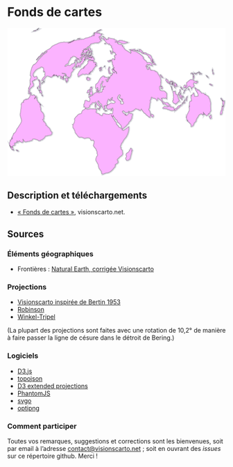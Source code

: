 # Fonds de cartes

![](images/visionscarto-bertin1953-simple.png)

## Description et téléchargements

- [« Fonds de cartes »](https://visionscarto.net/fonds-de-cartes), visionscarto.net.

## Sources

### Éléments géographiques

- Frontières : [Natural Earth, corrigée Visionscarto](https://github.com/Fil/ne_110m_fixes)

<!-- - Graticule, Équateur, tropiques, ligne de changement d’heure : [Natural Earth via http://geojson.xyz/](http://geojson.xyz/) -->


### Projections

- [Visionscarto inspirée de Bertin 1953](http://visionscarto.net/)
- [Robinson](http://bl.ocks.org/mbostock/3710566)
- [Winkel-Tripel](http://bl.ocks.org/mbostock/3682676)

<!--
- [Bottomley](http://visionscarto.net/la-projection-bottomley)
- [Larrivée](http://bl.ocks.org/mbostock/3719042)
- [Gall-Peters](http://bl.ocks.org/mbostock/3946824)
-->

(La plupart des projections sont faites avec une rotation de 10,2° de manière à faire passer la ligne de césure dans le détroit de Bering.)

### Logiciels

- [D3.js](http://d3js.org)
- [topojson](https://github.com/mbostock/topojson)
- [D3 extended projections](https://github.com/d3/d3-geo-projection)
- [PhantomJS](http://phantomjs.org/)
- [svgo](https://github.com/svg/svgo)
- [optipng](http://optipng.sourceforge.net/)


### Comment participer

Toutes vos remarques, suggestions et corrections sont les bienvenues, soit par email à l’adresse contact@visionscarto.net ; soit en ouvrant des _issues_ sur ce répertoire github. Merci !